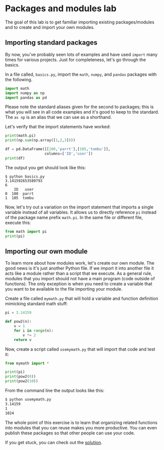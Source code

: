# Packages and modules lab

The goal of this lab is to get familiar importing existing packages/modules and to create and import your own modules.

## Importing standard packages

By now, you've probably seen lots of examples and have used `import` many times for various projects. Just for completeness, let's go through the basics.
 
In a file called, `basics.py`, import the `math`, `numpy`, and `pandas` packages with the following.

```python
import math
import numpy as np
import pandas as pd
```

Please note the standard aliases given for the second to packages; this is what you will see in all code examples and it's good to keep to the standard. The `as np` is an alias that we can use as a shorthand.

Let's verify that the import statements have worked:

```python
print(math.pi)
print(np.sum(np.array([1,2,3])))

df = pd.DataFrame([[100,'parrt'],[105,'tombu']],
                  columns=['ID','user'])
print(df)
```

The output you get should look like this:
 
```
$ python basics.py 
3.141592653589793
6
    ID   user
0  100  parrt
1  105  tombu
```

Now, let's try out a variation on the import statement that imports a single variable instead of all variables. It allows us to directly reference `pi` instead of the package name prefix `math.pi`. In the same file or different file, execute this:

```python
from math import pi
print(pi)
```

## Importing our own module

To learn more about how modules work, let's create our own module. The good news is it's just another Python file. If we import it into another file it acts like a module rather than a script that we execute. As a general rule, modules that you import should not have a main program (code outside of functions). The only exception is when you need to create a variable that you want to be available to the file importing your module.

Create a file called `mymath.py` that will hold a variable and function definition mimicking standard math stuff:

```python
pi = 3.14159

def pow2(n):
    v = 1
    for i in range(n):
        v *= 2
    return v
```

Now, create a script called `usemymath.py` that will import that code and test it:

```python
from mymath import *

print(pi)
print(pow2(0))
print(pow2(10))
```

From the command line the output looks like this:
 
```bash
$ python usemymath.py 
3.14159
1
1024
```
   
The whole point of this exercise is to learn that organizing related functions into modules that you can reuse makes you more productive. You can even publish these packages so that other people can use your code.

If you get stuck, you can check out the [solution](https://github.com/parrt/msds501/tree/master/labs/code/packages).